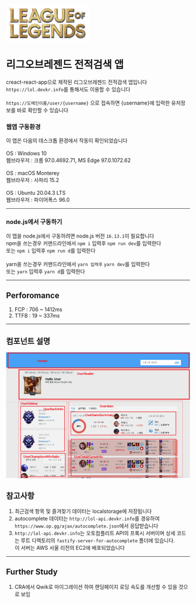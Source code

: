 <img src="./githubFile/logo.png" height="100px"></img>

# 리그오브레젠드 전적검색 앱

creact-react-app으로 제작된 리그오브레젠드 전적검색 앱입니다\
`https://lol.devkr.info`를 통해서도 이용할 수 있습니다\
\
`https://도메인이름/user/{username}` 으로 접속하면 {username}에 입력한 유저정보를 바로 확인할 수 있습니다

### 웹앱 구동환경

이 앱은 다음의 데스크톱 환경에서 작동이 확인되었습니다\
\
OS : Windows 10\
웹브라우저 : 크롬 97.0.4692.71, MS Edge 97.0.1072.62\
\
OS : macOS Monterey\
웹브라우저 : 사파리 15.2\
\
OS : Ubuntu 20.04.3 LTS\
웹브라우저 : 파이어폭스 96.0

---

### node.js에서 구동하기

이 앱을 node.js에서 구동하려면 node.js 버전 `16.13.1`이 필요합니다\
npm을 쓰는경우 커맨드라인에서 `npm i` 입력후 `npm run dev`를 입력한다\
또는 `npm i` 입력후 `npm run d`를 입력한다\
\
yarn을 쓰는경우 커맨드라인에서 `yarn 입력후` `yarn dev`를 입력한다\
또는 `yarn` 입력후 `yarn d`를 입력한다

---
## Perforomance

1. FCP : 706 ~ 1412ms
1. TTFB : 19 ~ 337ms
---

## 컴포넌트 설명

<img src="./githubFile/components_summary.png"></img>


## 참고사항

1. 최근검색 항목 및 즐겨찾기 데이터는 localstorage에 저장됩니다
1. autocomplete 데이터는 `http://lol-api.devkr.info`를 경유하여 `https://www.op.gg/ajax/autocomplete.json`에서 응답받습니다
1. `http://lol-api.devkr.info`는 오토컴플리트 API의 프록시 서버이며 상세 코드는 루트 디렉토리의 `fastify-server-for-autocomplete` 폴더에 있습니다.\
이 서버는 AWS 서울 리전의 EC2에 배포되었습니다

---

## Further Study

1. CRA에서 Qwik로 마이그레이션 하여 랜딩페이지 로딩 속도를 개선할 수 있을 것으로 보임